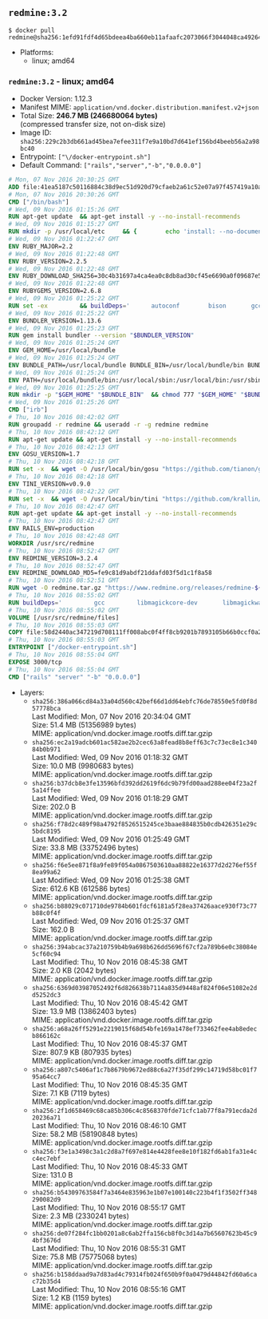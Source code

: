 ## `redmine:3.2`

```console
$ docker pull redmine@sha256:1efd91fdf4d65bdeea4ba660eb11afaafc2073066f3044048ca4926499ff397f
```

-	Platforms:
	-	linux; amd64

### `redmine:3.2` - linux; amd64

-	Docker Version: 1.12.3
-	Manifest MIME: `application/vnd.docker.distribution.manifest.v2+json`
-	Total Size: **246.7 MB (246680064 bytes)**  
	(compressed transfer size, not on-disk size)
-	Image ID: `sha256:229c2b3db661ad45bea7efee311f7e9a10bd7d641ef156bd4beeb56a2a98bc40`
-	Entrypoint: `["\/docker-entrypoint.sh"]`
-	Default Command: `["rails","server","-b","0.0.0.0"]`

```dockerfile
# Mon, 07 Nov 2016 20:30:25 GMT
ADD file:41ea5187c50116884c38d9ec51d920d79cfaeb2a61c52e07a97f457419a10a4f in / 
# Mon, 07 Nov 2016 20:30:26 GMT
CMD ["/bin/bash"]
# Wed, 09 Nov 2016 01:15:26 GMT
RUN apt-get update 	&& apt-get install -y --no-install-recommends 		bzip2 		ca-certificates 		libffi-dev 		libgdbm3 		libssl-dev 		libyaml-dev 		procps 		zlib1g-dev 	&& rm -rf /var/lib/apt/lists/*
# Wed, 09 Nov 2016 01:15:27 GMT
RUN mkdir -p /usr/local/etc 	&& { 		echo 'install: --no-document'; 		echo 'update: --no-document'; 	} >> /usr/local/etc/gemrc
# Wed, 09 Nov 2016 01:22:47 GMT
ENV RUBY_MAJOR=2.2
# Wed, 09 Nov 2016 01:22:48 GMT
ENV RUBY_VERSION=2.2.5
# Wed, 09 Nov 2016 01:22:48 GMT
ENV RUBY_DOWNLOAD_SHA256=30c4b31697a4ca4ea0c8db8ad30cf45e6690a0f09687e5d483c933c03ca335e3
# Wed, 09 Nov 2016 01:22:48 GMT
ENV RUBYGEMS_VERSION=2.6.8
# Wed, 09 Nov 2016 01:25:22 GMT
RUN set -ex 		&& buildDeps=' 		autoconf 		bison 		gcc 		libbz2-dev 		libgdbm-dev 		libglib2.0-dev 		libncurses-dev 		libreadline-dev 		libxml2-dev 		libxslt-dev 		make 		ruby 		wget 	' 	&& apt-get update 	&& apt-get install -y --no-install-recommends $buildDeps 	&& rm -rf /var/lib/apt/lists/* 		&& wget -O ruby.tar.gz "https://cache.ruby-lang.org/pub/ruby/$RUBY_MAJOR/ruby-$RUBY_VERSION.tar.gz" 	&& echo "$RUBY_DOWNLOAD_SHA256 *ruby.tar.gz" | sha256sum -c - 		&& mkdir -p /usr/src/ruby 	&& tar -xzf ruby.tar.gz -C /usr/src/ruby --strip-components=1 	&& rm ruby.tar.gz 		&& cd /usr/src/ruby 		&& { 		echo '#define ENABLE_PATH_CHECK 0'; 		echo; 		cat file.c; 	} > file.c.new 	&& mv file.c.new file.c 		&& autoconf 	&& ./configure --disable-install-doc 	&& make -j"$(nproc)" 	&& make install 		&& apt-get purge -y --auto-remove $buildDeps 	&& cd / 	&& rm -r /usr/src/ruby 		&& gem update --system "$RUBYGEMS_VERSION"
# Wed, 09 Nov 2016 01:25:22 GMT
ENV BUNDLER_VERSION=1.13.6
# Wed, 09 Nov 2016 01:25:23 GMT
RUN gem install bundler --version "$BUNDLER_VERSION"
# Wed, 09 Nov 2016 01:25:24 GMT
ENV GEM_HOME=/usr/local/bundle
# Wed, 09 Nov 2016 01:25:24 GMT
ENV BUNDLE_PATH=/usr/local/bundle BUNDLE_BIN=/usr/local/bundle/bin BUNDLE_SILENCE_ROOT_WARNING=1 BUNDLE_APP_CONFIG=/usr/local/bundle
# Wed, 09 Nov 2016 01:25:24 GMT
ENV PATH=/usr/local/bundle/bin:/usr/local/sbin:/usr/local/bin:/usr/sbin:/usr/bin:/sbin:/bin
# Wed, 09 Nov 2016 01:25:25 GMT
RUN mkdir -p "$GEM_HOME" "$BUNDLE_BIN" 	&& chmod 777 "$GEM_HOME" "$BUNDLE_BIN"
# Wed, 09 Nov 2016 01:25:26 GMT
CMD ["irb"]
# Thu, 10 Nov 2016 08:42:02 GMT
RUN groupadd -r redmine && useradd -r -g redmine redmine
# Thu, 10 Nov 2016 08:42:12 GMT
RUN apt-get update && apt-get install -y --no-install-recommends 		ca-certificates 		wget 	&& rm -rf /var/lib/apt/lists/*
# Thu, 10 Nov 2016 08:42:13 GMT
ENV GOSU_VERSION=1.7
# Thu, 10 Nov 2016 08:42:18 GMT
RUN set -x 	&& wget -O /usr/local/bin/gosu "https://github.com/tianon/gosu/releases/download/$GOSU_VERSION/gosu-$(dpkg --print-architecture)" 	&& wget -O /usr/local/bin/gosu.asc "https://github.com/tianon/gosu/releases/download/$GOSU_VERSION/gosu-$(dpkg --print-architecture).asc" 	&& export GNUPGHOME="$(mktemp -d)" 	&& gpg --keyserver ha.pool.sks-keyservers.net --recv-keys B42F6819007F00F88E364FD4036A9C25BF357DD4 	&& gpg --batch --verify /usr/local/bin/gosu.asc /usr/local/bin/gosu 	&& rm -r "$GNUPGHOME" /usr/local/bin/gosu.asc 	&& chmod +x /usr/local/bin/gosu 	&& gosu nobody true
# Thu, 10 Nov 2016 08:42:18 GMT
ENV TINI_VERSION=v0.9.0
# Thu, 10 Nov 2016 08:42:22 GMT
RUN set -x 	&& wget -O /usr/local/bin/tini "https://github.com/krallin/tini/releases/download/$TINI_VERSION/tini" 	&& wget -O /usr/local/bin/tini.asc "https://github.com/krallin/tini/releases/download/$TINI_VERSION/tini.asc" 	&& export GNUPGHOME="$(mktemp -d)" 	&& gpg --keyserver ha.pool.sks-keyservers.net --recv-keys 6380DC428747F6C393FEACA59A84159D7001A4E5 	&& gpg --batch --verify /usr/local/bin/tini.asc /usr/local/bin/tini 	&& rm -r "$GNUPGHOME" /usr/local/bin/tini.asc 	&& chmod +x /usr/local/bin/tini 	&& tini -h
# Thu, 10 Nov 2016 08:42:47 GMT
RUN apt-get update && apt-get install -y --no-install-recommends 		imagemagick 		libmysqlclient18 		libpq5 		libsqlite3-0 				bzr 		git 		mercurial 		openssh-client 		subversion 	&& rm -rf /var/lib/apt/lists/*
# Thu, 10 Nov 2016 08:42:47 GMT
ENV RAILS_ENV=production
# Thu, 10 Nov 2016 08:42:48 GMT
WORKDIR /usr/src/redmine
# Thu, 10 Nov 2016 08:52:47 GMT
ENV REDMINE_VERSION=3.2.4
# Thu, 10 Nov 2016 08:52:47 GMT
ENV REDMINE_DOWNLOAD_MD5=fe9c81d9abdf21ddafd03f5d1c1f8a58
# Thu, 10 Nov 2016 08:52:51 GMT
RUN wget -O redmine.tar.gz "https://www.redmine.org/releases/redmine-${REDMINE_VERSION}.tar.gz" 	&& echo "$REDMINE_DOWNLOAD_MD5 redmine.tar.gz" | md5sum -c - 	&& tar -xvf redmine.tar.gz --strip-components=1 	&& rm redmine.tar.gz files/delete.me log/delete.me 	&& mkdir -p tmp/pdf public/plugin_assets 	&& chown -R redmine:redmine ./
# Thu, 10 Nov 2016 08:55:02 GMT
RUN buildDeps=' 		gcc 		libmagickcore-dev 		libmagickwand-dev 		libmysqlclient-dev 		libpq-dev 		libsqlite3-dev 		make 		patch 	' 	&& set -ex 	&& apt-get update && apt-get install -y $buildDeps --no-install-recommends 	&& rm -rf /var/lib/apt/lists/* 	&& bundle install --without development test 	&& for adapter in mysql2 postgresql sqlite3; do 		echo "$RAILS_ENV:" > ./config/database.yml; 		echo "  adapter: $adapter" >> ./config/database.yml; 		bundle install --without development test; 	done 	&& rm ./config/database.yml 	&& apt-get purge -y --auto-remove $buildDeps
# Thu, 10 Nov 2016 08:55:02 GMT
VOLUME [/usr/src/redmine/files]
# Thu, 10 Nov 2016 08:55:03 GMT
COPY file:58d2440ac347219d708111ff008abc0f4ff8cb9201b7893105b66b0ccf0a2521 in / 
# Thu, 10 Nov 2016 08:55:03 GMT
ENTRYPOINT ["/docker-entrypoint.sh"]
# Thu, 10 Nov 2016 08:55:04 GMT
EXPOSE 3000/tcp
# Thu, 10 Nov 2016 08:55:04 GMT
CMD ["rails" "server" "-b" "0.0.0.0"]
```

-	Layers:
	-	`sha256:386a066cd84a33a04d560c42bef66d1dd64ebfc76de78550e5fd0f8d57778bca`  
		Last Modified: Mon, 07 Nov 2016 20:34:04 GMT  
		Size: 51.4 MB (51356989 bytes)  
		MIME: application/vnd.docker.image.rootfs.diff.tar.gzip
	-	`sha256:ec2a19adcb601ac582ae2b2cec63a8fead8b8eff63c7c73ec8e1c34084b0b971`  
		Last Modified: Wed, 09 Nov 2016 01:18:32 GMT  
		Size: 10.0 MB (9980683 bytes)  
		MIME: application/vnd.docker.image.rootfs.diff.tar.gzip
	-	`sha256:b37dcb8e3fe13596bfd392dd2619f6dc9b79fd00aad288ee04f23a2f5a14ffee`  
		Last Modified: Wed, 09 Nov 2016 01:18:29 GMT  
		Size: 202.0 B  
		MIME: application/vnd.docker.image.rootfs.diff.tar.gzip
	-	`sha256:f78d2c489f98a4792f8526515245ce3baae884835b0cdb426351e29c5bdc8195`  
		Last Modified: Wed, 09 Nov 2016 01:25:49 GMT  
		Size: 33.8 MB (33752496 bytes)  
		MIME: application/vnd.docker.image.rootfs.diff.tar.gzip
	-	`sha256:f6e5ee871f8a9fe89f054a0867503610aa88822e16377d2d276ef55f8ea99a62`  
		Last Modified: Wed, 09 Nov 2016 01:25:38 GMT  
		Size: 612.6 KB (612586 bytes)  
		MIME: application/vnd.docker.image.rootfs.diff.tar.gzip
	-	`sha256:b88029c071710de9784b601fdcf6181a5f28ea37426aace930f73c77b88c0f4f`  
		Last Modified: Wed, 09 Nov 2016 01:25:37 GMT  
		Size: 162.0 B  
		MIME: application/vnd.docker.image.rootfs.diff.tar.gzip
	-	`sha256:394abcac37a210759b4b9a698b626dd5696f67cf2a789b6e0c38084e5cf60c94`  
		Last Modified: Thu, 10 Nov 2016 08:45:38 GMT  
		Size: 2.0 KB (2042 bytes)  
		MIME: application/vnd.docker.image.rootfs.diff.tar.gzip
	-	`sha256:6369d03987052492f6d826638b7114a835d9448af824f06e51082e2dd5252dc3`  
		Last Modified: Thu, 10 Nov 2016 08:45:42 GMT  
		Size: 13.9 MB (13862403 bytes)  
		MIME: application/vnd.docker.image.rootfs.diff.tar.gzip
	-	`sha256:a68a26ff5291e2219015f68d54bfe169a1478ef733462fee4ab8edecb866162c`  
		Last Modified: Thu, 10 Nov 2016 08:45:37 GMT  
		Size: 807.9 KB (807935 bytes)  
		MIME: application/vnd.docker.image.rootfs.diff.tar.gzip
	-	`sha256:a807c5406af1c7b8679b9672ed88c6a27f35df299c14719d58bc01f795a64cc7`  
		Last Modified: Thu, 10 Nov 2016 08:45:35 GMT  
		Size: 7.1 KB (7119 bytes)  
		MIME: application/vnd.docker.image.rootfs.diff.tar.gzip
	-	`sha256:2f1d658469c68ca85b306c4c8568370fde71cfc1ab77f8a791ecda2d20236a71`  
		Last Modified: Thu, 10 Nov 2016 08:46:10 GMT  
		Size: 58.2 MB (58190848 bytes)  
		MIME: application/vnd.docker.image.rootfs.diff.tar.gzip
	-	`sha256:f3e1a3498c3a1c2d8a7f697e814e4428fee8e10f182fd6ab1fa31e4cc4ec7ebf`  
		Last Modified: Thu, 10 Nov 2016 08:45:33 GMT  
		Size: 131.0 B  
		MIME: application/vnd.docker.image.rootfs.diff.tar.gzip
	-	`sha256:b54309763584f7a3464e835963e1b07e100140c223b4f1f3502ff348290082d9`  
		Last Modified: Thu, 10 Nov 2016 08:55:17 GMT  
		Size: 2.3 MB (2330241 bytes)  
		MIME: application/vnd.docker.image.rootfs.diff.tar.gzip
	-	`sha256:de07f284fc1bb0201a8c6ab2ffa156cb8f0c3d14a7b65607623b45c94bf3676d`  
		Last Modified: Thu, 10 Nov 2016 08:55:31 GMT  
		Size: 75.8 MB (75775068 bytes)  
		MIME: application/vnd.docker.image.rootfs.diff.tar.gzip
	-	`sha256:b158ddaad9a7d83ad4c79314fb024f650b9f0a0479d44842fd60a6cac72b35d4`  
		Last Modified: Thu, 10 Nov 2016 08:55:16 GMT  
		Size: 1.2 KB (1159 bytes)  
		MIME: application/vnd.docker.image.rootfs.diff.tar.gzip
